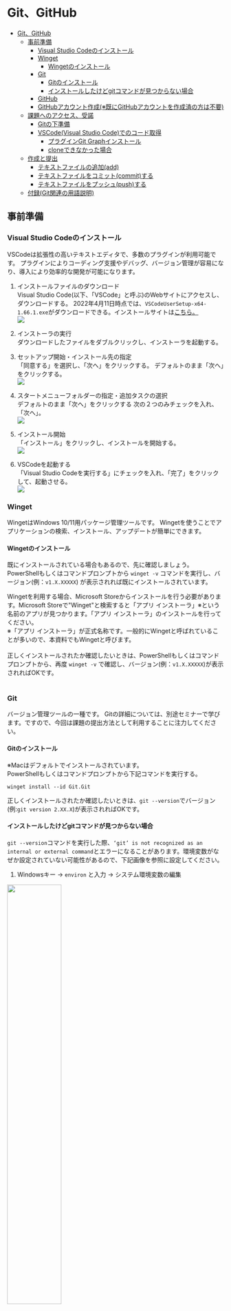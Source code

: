 ﻿# Git、GitHub

- [Git、GitHub](#gitgithub)
  - [事前準備](#事前準備)
    - [Visual Studio Codeのインストール](#visual-studio-codeのインストール)
    - [Winget](#winget)
      - [Wingetのインストール](#wingetのインストール)
    - [Git](#git)
      - [Gitのインストール](#gitのインストール)
      - [インストールしたけどgitコマンドが見つからない場合](#インストールしたけどgitコマンドが見つからない場合)
    - [GitHub](#github)
    - [GitHubアカウント作成(※既にGitHubアカウントを作成済の方は不要)](#githubアカウント作成既にgithubアカウントを作成済の方は不要)
  - [課題へのアクセス、受諾](#課題へのアクセス受諾)
    - [Gitの下準備](#gitの下準備)
    - [VSCode(Visual Studio Code)でのコード取得](#vscodevisual-studio-codeでのコード取得)
      - [プラグインGit Graphインストール](#プラグインgit-graphインストール)
      - [cloneできなかった場合](#cloneできなかった場合)
  - [作成と提出](#作成と提出)
    - [テキストファイルの追加(add)](#テキストファイルの追加add)
    - [テキストファイルをコミット(commit)する](#テキストファイルをコミットcommitする)
    - [テキストファイルをプッシュ(push)する](#テキストファイルをプッシュpushする)
  - [付録(Git関連の用語説明)](#付録git関連の用語説明)

## 事前準備

### Visual Studio Codeのインストール

VSCodeは拡張性の高いテキストエディタで、多数のプラグインが利用可能です。
プラグインによりコーディング支援やデバッグ、バージョン管理が容易になり、導入により効率的な開発が可能になります。

1. インストールファイルのダウンロード<br>
Visual Studio Code(以下、「VSCode」と呼ぶ)のWebサイトにアクセスし、ダウンロードする。 2022年4月11日時点では、`VSCodeUserSetup-x64-1.66.1.exe`がダウンロードできる。インストールサイトは[こちら。](https://code.visualstudio.com/Download)<br>
![](./images/Aspose.Words.a262145e-b3c2-4e51-a607-826ad36f58eb.001.png)

1. インストーラの実行<br>
ダウンロードしたファイルをダブルクリックし、インストーラを起動する。

1. セットアップ開始・インストール先の指定<br>
「同意する」を選択し、「次へ」をクリックする。 デフォルトのまま「次へ」をクリックする。<br>
![](./images/Aspose.Words.a262145e-b3c2-4e51-a607-826ad36f58eb.002.png)

1. スタートメニューフォルダーの指定・追加タスクの選択<br>
デフォルトのまま「次へ」をクリックする 次の２つのみチェックを入れ、「次へ」。<br>
![](./images/Aspose.Words.a262145e-b3c2-4e51-a607-826ad36f58eb.003.png)

1. インストール開始<br>
「インストール」をクリックし、インストールを開始する。<br>
![](./images/Aspose.Words.a262145e-b3c2-4e51-a607-826ad36f58eb.004.png)

1. VSCodeを起動する<br>
「Visual Studio Codeを実行する」にチェックを入れ、「完了」をクリックして、起動させる。<br>
![](./images/Aspose.Words.a262145e-b3c2-4e51-a607-826ad36f58eb.005.png)

### Winget

WingetはWindows 10/11⽤パッケージ管理ツールです。 Wingetを使うことでアプリケーションの検索、インストール、アップデートが簡単にできます。<br>

#### Wingetのインストール

既にインストールされている場合もあるので、先に確認しましょう。 PowerShellもしくはコマンドプロンプトから `winget -v` コマンドを実行し、バージョン(例：`v1.X.XXXXX`) が表示されれば既にインストールされています。<br>

Wingetを利⽤する場合、Microsoft Storeからインストールを⾏う必要があります。Microsoft Storeで"Winget"と検索すると「アプリ インストーラ」※という名前のアプリが⾒つかります。「アプリ インストーラ」のインストールを⾏ってください。<br>
※「アプリ インストーラ」が正式名称です。⼀般的にWingetと呼ばれていることが多いので、本資料でもWingetと呼びます。 <br><br>
正しくインストールされたか確認したいときは、PowerShellもしくはコマンドプロンプトから、再度 `winget -v` で確認し、バージョン(例：`v1.X.XXXXX`)が表示されればOKです。<br><br>

<div style="page-break-before:always"></div>

### Git

バージョン管理ツールの一種です。 Gitの詳細については、別途セミナーで学びます。ですので、今回は課題の提出方法として利用することに注力してください。<br>

#### Gitのインストール

※Macはデフォルトでインストールされています。<br>
PowerShellもしくはコマンドプロンプトから下記コマンドを実行する。<br>

```shell
winget install --id Git.Git
```

正しくインストールされたか確認したいときは、`git --version`でバージョン(例:`git version 2.XX.X`)が表示されればOKです。<br>

#### インストールしたけどgitコマンドが見つからない場合

`git --version`コマンドを実行した際、`‘git’ is not recognized as an internal or external command`とエラーになることがあります。環境変数がなぜか設定されていない可能性があるので、下記画像を参照に設定してください。<br>

1. Windowsキー → `environ` と入力 → システム環境変数の編集<br>
<img src="./images/git_pass1.jpg" width="50%">

2. 環境変数を押す<br>
<img src="./images/git_pass2.jpg" width="40%">

3. 下部のシステム環境変数の`Path`の行を選択し、編集を押す。<br>
<img src="./images/environment.png" width="40%">

4. 新規をクリックし、`C:¥Program Files¥Git¥cmd`を追加する。赤枠内のように設定できればOK。<br>
<img src="./images/git_pass3.jpg" width="50%">

5. PowerShellもしくはコマンドプロンプトを再起動し、`git --version`を実行し、バージョンが表示されればOK。

<div style="page-break-before:always"></div>

### GitHub

GitHub はGitリポジトリのホスティングサービスです。

インターネット上にリモートリポジトリを用意することで、離れた場所にいるメンバー同士で開発を行ったり、ソースコードを世界中に公開することができます。

### GitHubアカウント作成(※既にGitHubアカウントを作成済の方は不要)

1. GitHubのサイトにアクセスしてください。[GitHubのサイトはこちら](https://github.co.jp/)<img src="https://github.com/2024Web1/web_app_dev/blob/main/git/images/Aspose.Words.aedafcf0-3819-4263-af12-50337a38362b.003.png?raw=true">
2. 画面中央付近にある、緑色のGithub に登録するボタンをクリックしてください。
3. ここから先はUIが英語になります。ユーザー名、メールアドレス、パスワードを入力してください。
4. Verify your accountから指示に従ってアカウント認証を行ってください。<img src="https://github.com/2024Web1/web_app_dev/blob/main/git/images/Aspose.Words.aedafcf0-3819-4263-af12-50337a38362b.004.png?raw=true">
5. 認証が完了したらCreateaccountボタンをクリックします。
6. 登録したメールアドレス宛にEnter codeが送られてきますので、そちらを入力します。
7. アンケートに答えてください。(2回あります。)※アンケートが表示されない場合もあるので、その時はこの作業は無視してください。<br><img src="https://github.com/2024Web1/web_app_dev/blob/main/git/images/Aspose.Words.aedafcf0-3819-4263-af12-50337a38362b.005.png?raw=true"><br>
8. プランの選択画面になりますので、Free(左側)を 選択しましょう。プランはあとから変更できます。※プランの選択画面が表示されない場合もあるので、その時はこの作業は無視してください。<br>
<img src="https://github.com/2024Web1/web_app_dev/blob/main/git/images/Aspose.Words.aedafcf0-3819-4263-af12-50337a38362b.007.jpeg?raw=true">

1. 登録完了です。

<div style="page-break-before:always"></div>

## 課題へのアクセス、受諾

課題ページは[こちら](https://classroom.github.com/a/QM3UUgtQ)

1. GitHubアカウントでログインしてください
2. GitHub Classroomには既に皆さんの名前を登録しています、自分の名前を選んでクリックして進めてください<br>
<img src="https://github.com/2024Web1/web_app_dev/blob/main/git/images/join_the_classroom.png?raw=true"><br><br>
<img src="https://github.com/2024Web1/web_app_dev/blob/main/git/images/Aspose.Words.aedafcf0-3819-4263-af12-50337a38362b.009.png?raw=true"><br><br>
<img src="https://github.com/2024Web1/web_app_dev/blob/main/git/images/accept_the_assignment.png?raw=true">

1. 招待の受け入れをすると、課題リポジトリのリンクが表示されます。リンクが表示されない場合は、ブラウザをリロードしてください。<br>
<img src="https://github.com/2024Web1/web_app_dev/blob/main/git/images/repository_link.png?raw=true">

1. リポジトリリンク(上記の水色背景の行)をクリックすると、課題用に作成されたリポジトリにアクセスできます。
2. clone(取得)用のURLは、緑のボタン(code)から確認できます。httpsを選び、コピー用のボタンでクリップボードに一度取り込んでください。<br>
<img src="https://github.com/2024Web1/web_app_dev/blob/main/git/images/Aspose.Words.aedafcf0-3819-4263-af12-50337a38362b.013.jpeg?raw=true">

### Gitの下準備

初めてGitを使う方は、commit(登録)の際に使う名前とメールアドレスを登録しましょう。 PowerShellもしくはコマンドプロンプトから下記コマンドを実行してください。**{}の入力はいりません。自分の名前、メールアドレスは半角英数字で！**

```shell
git config --global user.name {自分の名前}
git config --global user.email {メールアドレス}
```

確認には、下記コマンドを実行します。出力に`user.name`と`user.email`の項目があるので、設定したとおりになっていればOKです。

```shell
git config --list
```

<br>

### VSCode(Visual Studio Code)でのコード取得

#### プラグインGit Graphインストール

1. 本授業のclone用フォルダ `C:¥web_app_dev` を作成してください。
2. VSCodeにて、Ctrl+Shift+Xを同時に押します。
3. "Search Extentions in Marketplace"の欄に"Git Graph"と入力します。
4. "Git Graph"のInstallボタンを押します
5. インストールが完了し、サイドバーにGit Graphのアイコン<img src="https://github.com/2024Web1/web_app_dev/blob/main/git/images/Aspose.Words.aedafcf0-3819-4263-af12-50337a38362b.016.png?raw=true">が追加されていることを確認します。
6. Git Graphのアイコンをクリックし、リポジトリのクローンを押します。(もしくは、`Ctrl+Shift+P`を押し、フォームに`git: clone`と入力し、`Git:クローン`を押すのでも可)先ほどコピーしたリポジトリのURLを貼り付け、Enterを押してください。
<img src="https://github.com/2024Web1/web_app_dev/blob/main/git/images/Aspose.Words.aedafcf0-3819-4263-af12-50337a38362b.017.png?raw=true"><br>

7. フォルダの選択画面になるので、`C:¥web_app_dev` フォルダを選択してください。
8. 認証を求められるので、ブラウザでアカウントを入れて認証してください。(※求められなければ無視してください。)<br>
<img src="https://github.com/2024Web1/web_app_dev/blob/main/git/images/Aspose.Words.aedafcf0-3819-4263-af12-50337a38362b.018.jpeg?raw=true">

9. 認証に成功すれば、`C:¥web_app_dev` 直下にコードがcloneできています。<br><br>

#### cloneできなかった場合

現象と解決策は下記のいずれかと考えられます。

1. `repository not found`とエラーが出る。<br>
  過去に別のGitHubアカウントを作成し、Gitを利用した経験がある方は、`repository not found`のエラーでcloneできない場合があります。その場合は、下記サンプルのように、cloneするリポジトリのURLに`ユーザー名@`を追記し、再度cloneをしてください。※このユーザー名はアカウント作成時に登録したユーザー名です。<br>
    ```
    https://ユーザー名@github.com/〜.git
    ```

1. cloneが終わらない。<br>
  エラーは出ないが、cloneがいつまで経っても終了しない場合があります。実際は、別ウインドウ・ブラウザで、GitHubアカウントの認証待ちの状態になっていることがあるので、認証を済ませてください。

1. `user.name`と`user.email`が設定できていない。<br>
  [Gitの下準備](#gitの下準備)に戻って、設定し直してください。

<div style="page-break-before:always"></div>

## 作成と提出

### テキストファイルの追加(add)

1. 課題として提出するファイルをVSCodeで開きます。VSCodeのメニューから「ファイル->フォルダーを開く」を選択し、`C:¥web_app_dev¥01-git...`を選択します。
2. `kadai.txt`を開きます。「A.」の横に好きな食べ物を入力し、保存してください。
3. VSCodeサイドバーのGit Graphのアイコン<img src="https://github.com/2024Web1/web_app_dev/blob/main/git/images/Aspose.Words.aedafcf0-3819-4263-af12-50337a38362b.016.png?raw=true">を押します。
4. 変更の欄に`kadai.txt`が表示されていることを確認し、+ボタンを押します。<br>
<img src="https://github.com/2024Web1/web_app_dev/blob/main/git/images/Aspose.Words.aedafcf0-3819-4263-af12-50337a38362b.019.png?raw=true">

1. `kadai.txt`がステージされている変更に移動していれば、addは成功です。

<div style="page-break-before:always"></div>

### テキストファイルをコミット(commit)する

commitを行うためには、変更理由を記録する必要があります。最初に変更理由の記録からはじめます。

1. メッセージの欄に変更理由を入力します。ここでは「好きな食べ物を入力」とします。※メッセージを入力しないとcommitできないので、今後も注意！<br>
<img src="https://github.com/2024Web1/web_app_dev/blob/main/git/images/Aspose.Words.aedafcf0-3819-4263-af12-50337a38362b.020.png?raw=true">

2. ✔のボタンを押すとcommitは完了です。<br><br>

### テキストファイルをプッシュ(push)する

あとは課題を提出するのみです。

1. 変更の同期ボタンを押します。<br><img src="https://github.com/2024Web1/web_app_dev/blob/main/git/images/Aspose.Words.aedafcf0-3819-4263-af12-50337a38362b.022.png?raw=true">

1. ブラウザで、再度課題のリンクにアクセスすると(cloneで使ったURLでも良い)、編集内容が反映されているのがわかります。(kadai.txtを押して、中身も変わっているか確認しましょう。)<br>
<img src="https://github.com/2024Web1/web_app_dev/blob/main/git/images/Aspose.Words.aedafcf0-3819-4263-af12-50337a38362b.021.png?raw=true">
<img src="https://github.com/2024Web1/web_app_dev/blob/main/git/images/Aspose.Words.aedafcf0-3819-4263-af12-50337a38362b.023.png?raw=true">

1. 提出完了です。今後の課題は、このようにGitで提出してもらいますので、よろしくお願いします。<br><br>

<div style="page-break-before:always"></div>

## 付録(Git関連の用語説明)

- **リポジトリ（Repository）**: Gitで管理されるプロジェクトの全ての変更履歴やファイルを保存するデータベースのようなものです。

- **ローカルリポジトリ（Local Repository）**: プロジェクトを自分のローカル環境に複製したリポジトリのことです。自分のPCやサーバーに保存されており、ローカルで変更を加え、コミットやプッシュを行うことができます。

- **リモートリポジトリ（Remote Repository）**: プロジェクトを共有するために、複数の開発者がアクセスできるリポジトリのことです。一般的には、オンラインのGitリポジトリホスティングサービス（例: GitHub, GitLab, Bitbucketなど）に保存されています。
  
- **ステージングエリア(staging area)**: リポジトリにコミットする前に変更を一時的に準備する場所です。ステージングエリアを使用することで、コミットする前に変更の内容を選択的に追加 (ステージ) し、コミットすることができます。

- **クローン(clone)**: リモートリポジトリを自分のローカル環境に複製することを指すコマンドです。リモートリポジトリの全ての履歴やファイルを自分のPCにコピーし、ローカルリポジトリを作成します。

- **プル(pull)**: リモートリポジトリから最新の変更を取得して自分のローカルリポジトリを更新する操作です。

- **アド(add)**: Gitで変更をステージングエリアに追加するコマンドです。ステージングエリアに追加された変更は、次のコミットに含まれます。

- **コミット(commit)**: ステージングエリアにある変更をローカルリポジトリに記録するコマンドです。コミットは、変更の履歴を残し、特定のスナップショットを作成します。

- **プッシュ(push)**: ローカルリポジトリの変更をリモートリポジトリに反映するコマンドです。変更をリモートリポジトリに送信し、共有されたプロジェクトに変更を適用します。<br><br>
<img src="https://github.com/2024Web1/web_app_dev/blob/main/git/images/git_image.jpg?raw=true">
